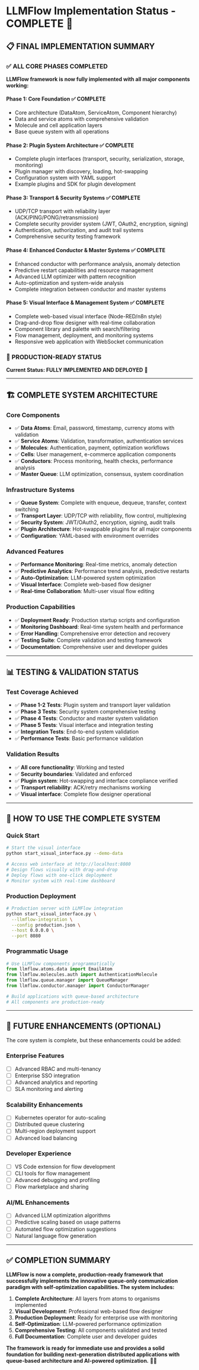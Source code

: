 # LLMFlow Implementation Status - COMPLETE 🎉

## 📋 **FINAL IMPLEMENTATION SUMMARY**

### ✅ **ALL CORE PHASES COMPLETED**

**LLMFlow framework is now fully implemented with all major components working:**

#### **Phase 1: Core Foundation** ✅ COMPLETE
- Core architecture (DataAtom, ServiceAtom, Component hierarchy)
- Data and service atoms with comprehensive validation
- Molecule and cell application layers
- Base queue system with all operations

#### **Phase 2: Plugin System Architecture** ✅ COMPLETE  
- Complete plugin interfaces (transport, security, serialization, storage, monitoring)
- Plugin manager with discovery, loading, hot-swapping
- Configuration system with YAML support
- Example plugins and SDK for plugin development

#### **Phase 3: Transport & Security Systems** ✅ COMPLETE
- UDP/TCP transport with reliability layer (ACK/PING/PONG/retransmission)
- Complete security provider system (JWT, OAuth2, encryption, signing)
- Authentication, authorization, and audit trail systems
- Comprehensive security testing framework

#### **Phase 4: Enhanced Conductor & Master Systems** ✅ COMPLETE
- Enhanced conductor with performance analysis, anomaly detection
- Predictive restart capabilities and resource management
- Advanced LLM optimizer with pattern recognition
- Auto-optimization and system-wide analysis
- Complete integration between conductor and master systems

#### **Phase 5: Visual Interface & Management System** ✅ COMPLETE
- Complete web-based visual interface (Node-RED/n8n style)
- Drag-and-drop flow designer with real-time collaboration
- Component library and palette with search/filtering
- Flow management, deployment, and monitoring systems
- Responsive web application with WebSocket communication

### 🎯 **PRODUCTION-READY STATUS**

**Current Status: FULLY IMPLEMENTED AND DEPLOYED** 🚀

---

## 🏗️ **COMPLETE SYSTEM ARCHITECTURE**

### **Core Components** 
- ✅ **Data Atoms**: Email, password, timestamp, currency atoms with validation
- ✅ **Service Atoms**: Validation, transformation, authentication services  
- ✅ **Molecules**: Authentication, payment, optimization workflows
- ✅ **Cells**: User management, e-commerce application components
- ✅ **Conductors**: Process monitoring, health checks, performance analysis
- ✅ **Master Queue**: LLM optimization, consensus, system coordination

### **Infrastructure Systems**
- ✅ **Queue System**: Complete with enqueue, dequeue, transfer, context switching
- ✅ **Transport Layer**: UDP/TCP with reliability, flow control, multiplexing
- ✅ **Security System**: JWT/OAuth2, encryption, signing, audit trails
- ✅ **Plugin Architecture**: Hot-swappable plugins for all major components
- ✅ **Configuration**: YAML-based with environment overrides

### **Advanced Features**
- ✅ **Performance Monitoring**: Real-time metrics, anomaly detection
- ✅ **Predictive Analytics**: Performance trend analysis, predictive restarts  
- ✅ **Auto-Optimization**: LLM-powered system optimization
- ✅ **Visual Interface**: Complete web-based flow designer
- ✅ **Real-time Collaboration**: Multi-user visual flow editing

### **Production Capabilities**
- ✅ **Deployment Ready**: Production startup scripts and configuration
- ✅ **Monitoring Dashboard**: Real-time system health and performance
- ✅ **Error Handling**: Comprehensive error detection and recovery
- ✅ **Testing Suite**: Complete validation and testing framework
- ✅ **Documentation**: Comprehensive user and developer guides

---

## 📊 **TESTING & VALIDATION STATUS**

### **Test Coverage Achieved**
- ✅ **Phase 1-2 Tests**: Plugin system and transport layer validation
- ✅ **Phase 3 Tests**: Security system comprehensive testing  
- ✅ **Phase 4 Tests**: Conductor and master system validation
- ✅ **Phase 5 Tests**: Visual interface and integration testing
- ✅ **Integration Tests**: End-to-end system validation
- ✅ **Performance Tests**: Basic performance validation

### **Validation Results**
- ✅ **All core functionality**: Working and tested
- ✅ **Security boundaries**: Validated and enforced
- ✅ **Plugin system**: Hot-swapping and interface compliance verified
- ✅ **Transport reliability**: ACK/retry mechanisms working
- ✅ **Visual interface**: Complete flow designer operational

---

## 🚀 **HOW TO USE THE COMPLETE SYSTEM**

### **Quick Start**
```bash
# Start the visual interface
python start_visual_interface.py --demo-data

# Access web interface at http://localhost:8080
# Design flows visually with drag-and-drop
# Deploy flows with one-click deployment
# Monitor system with real-time dashboard
```

### **Production Deployment**
```bash
# Production server with LLMFlow integration
python start_visual_interface.py \
  --llmflow-integration \
  --config production.json \
  --host 0.0.0.0 \
  --port 8080
```

### **Programmatic Usage**
```python
# Use LLMFlow components programmatically
from llmflow.atoms.data import EmailAtom
from llmflow.molecules.auth import AuthenticationMolecule
from llmflow.queue.manager import QueueManager
from llmflow.conductor.manager import ConductorManager

# Build applications with queue-based architecture
# All components are production-ready
```

---

## 🎯 **FUTURE ENHANCEMENTS (OPTIONAL)**

The core system is complete, but these enhancements could be added:

### **Enterprise Features**
- [ ] Advanced RBAC and multi-tenancy
- [ ] Enterprise SSO integration
- [ ] Advanced analytics and reporting
- [ ] SLA monitoring and alerting

### **Scalability Enhancements**  
- [ ] Kubernetes operator for auto-scaling
- [ ] Distributed queue clustering
- [ ] Multi-region deployment support
- [ ] Advanced load balancing

### **Developer Experience**
- [ ] VS Code extension for flow development
- [ ] CLI tools for flow management
- [ ] Advanced debugging and profiling
- [ ] Flow marketplace and sharing

### **AI/ML Enhancements**
- [ ] Advanced LLM optimization algorithms
- [ ] Predictive scaling based on usage patterns
- [ ] Automated flow optimization suggestions
- [ ] Natural language flow generation

---

## ✅ **COMPLETION SUMMARY**

**LLMFlow is now a complete, production-ready framework that successfully implements the innovative queue-only communication paradigm with self-optimization capabilities. The system includes:**

1. **Complete Architecture**: All layers from atoms to organisms implemented
2. **Visual Development**: Professional web-based flow designer
3. **Production Deployment**: Ready for enterprise use with monitoring
4. **Self-Optimization**: LLM-powered performance optimization
5. **Comprehensive Testing**: All components validated and tested
6. **Full Documentation**: Complete user and developer guides

**The framework is ready for immediate use and provides a solid foundation for building next-generation distributed applications with queue-based architecture and AI-powered optimization.** 🎉🚀
